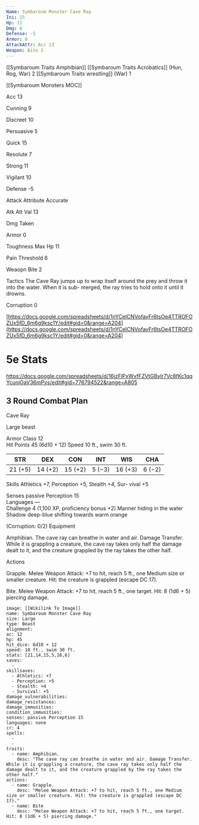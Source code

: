 ```yaml
---
Name: Symbaroum Monster Cave Ray
Ini: 15
Hp: 11
Dmg: 0
Defense: -5
Armor: 0
AttackAttr: Acc 13
Weapon: Bite 2
---
```

[[Symbaroum Traits Amphibian]]
[[Symbaroum Traits Acrobatics]] (Hun, Rog, War) 2
[[Symbaroum Traits wrestling]] (War) 1

[[Symbaroum Monsters MOC]]

Acc 13

Cunning 9

Discreet 10

Persuasive 5

Quick 15

Resolute 7

Strong 11

Vigilant 10

Defense -5

Attack Attribute Accurate

Atk Att Val 13

Dmg Taken

Armor 0

Toughness Max Hp 11

Pain Threshold 6

Weaopn Bite 2

Tactics The Cave Ray jumps up to wrap itself around the prey and throw it into the water. When it is sub- merged, the ray tries to hold onto it until it drowns.

Corruption 0

[https://docs.google.com/spreadsheets/d/1nYCeICNVofayFr6tsOe4TTROFOZUx5fD_6m6g9ksc1Y/edit#gid=0&range=A204](https://docs.google.com/spreadsheets/d/1nYCeICNVofayFr6tsOe4TTROFOZUx5fD_6m6g9ksc1Y/edit#gid=0&range=A204)



# 5e Stats 
https://docs.google.com/spreadsheets/d/16jzFlPxWvfFZVtGBylr7Vc8fKc1qqYcunjOaV36mPys/edit#gid=776794522&range=A805
## 3 Round Combat Plan

 

Cave Ray

Large beast

Armor Class 12  
Hit Points 45 (6d10 + 12) 
Speed 10 ft., swim 30 ft.

| STR     | DEX     | CON     | INT    | WIS     | CHA    |
| ------- | ------- | ------- | ------ | ------- | ------ |
| 21 (+5) | 14 (+2) | 15 (+2) | 5 (−3) | 16 (+3) | 6 (−2) |


 

Skills Athletics +7, Perception +5, Stealth +4, Sur- vival +5

Senses passive Perception 15  
Languages —  
Challenge 4 (1,100 XP, proficiency bonus +2) Manner hiding in the water  
Shadow deep-blue shifting towards warm orange

(Corruption: 0/2) Equipment


 

Amphibian. The cave ray can breathe in water and air. 
Damage Transfer. While it is grappling a creature, the cave ray takes only half the damage dealt to it, and the creature grappled by the ray takes the other half.

Actions

Grapple. Melee Weapon Attack: +7 to hit, reach 5 ft., one Medium size or smaller creature. Hit: the creature is grappled (escape DC 17).

Bite. Melee Weapon Attack: +7 to hit, reach 5 ft., one target. Hit: 8 (1d6 + 5) piercing damage.

```statblock
image: [[Wikilink To Image]]
name: Symbaroum Monster Cave Ray
size: Large
type: Beast
alignment: 
ac: 12
hp: 45
hit_dice: 6d10 + 12
speed: 10 ft., swim 30 ft.
stats: [21,14,15,5,16,6]
saves:
  -
skillsaves:
  - Athletics: +7
  - Perception: +5
  - Stealth: +4
  - Survival: +5
damage_vulnerabilities: 
damage_resistances: 
damage_immunities: 
condition_immunities: 
senses: passive Perception 15
languages: none
cr: 4
spells:
  - 
  - 
traits:
  - name: Amphibian. 
    desc: "The cave ray can breathe in water and air. Damage Transfer. While it is grappling a creature, the cave ray takes only half the damage dealt to it, and the creature grappled by the ray takes the other half."
actions:
  - name: Grapple. 
    desc: "Melee Weapon Attack: +7 to hit, reach 5 ft., one Medium size or smaller creature. Hit: the creature is grappled (escape DC 17)."
  - name: Bite
    desc: "Melee Weapon Attack: +7 to hit, reach 5 ft., one target. Hit: 8 (1d6 + 5) piercing damage."
```